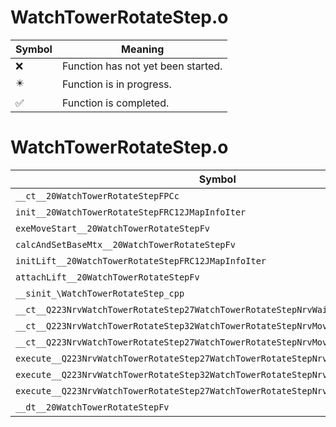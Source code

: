 # WatchTowerRotateStep.o
| Symbol | Meaning 
| ------------- | ------------- 
| :x: | Function has not yet been started. 
| :eight_pointed_black_star: | Function is in progress. 
| :white_check_mark: | Function is completed. 


# WatchTowerRotateStep.o
| Symbol | Decompiled? |
| ------------- | ------------- |
| `__ct__20WatchTowerRotateStepFPCc` | :white_check_mark: |
| `init__20WatchTowerRotateStepFRC12JMapInfoIter` | :white_check_mark: |
| `exeMoveStart__20WatchTowerRotateStepFv` | :white_check_mark: |
| `calcAndSetBaseMtx__20WatchTowerRotateStepFv` | :white_check_mark: |
| `initLift__20WatchTowerRotateStepFRC12JMapInfoIter` | :white_check_mark: |
| `attachLift__20WatchTowerRotateStepFv` | :x: |
| `__sinit_\WatchTowerRotateStep_cpp` | :x: |
| `__ct__Q223NrvWatchTowerRotateStep27WatchTowerRotateStepNrvWaitFv` | :white_check_mark: |
| `__ct__Q223NrvWatchTowerRotateStep32WatchTowerRotateStepNrvMoveStartFv` | :white_check_mark: |
| `__ct__Q223NrvWatchTowerRotateStep27WatchTowerRotateStepNrvMoveFv` | :white_check_mark: |
| `execute__Q223NrvWatchTowerRotateStep27WatchTowerRotateStepNrvMoveCFP5Spine` | :white_check_mark: |
| `execute__Q223NrvWatchTowerRotateStep32WatchTowerRotateStepNrvMoveStartCFP5Spine` | :white_check_mark: |
| `execute__Q223NrvWatchTowerRotateStep27WatchTowerRotateStepNrvWaitCFP5Spine` | :white_check_mark: |
| `__dt__20WatchTowerRotateStepFv` | :white_check_mark: |
